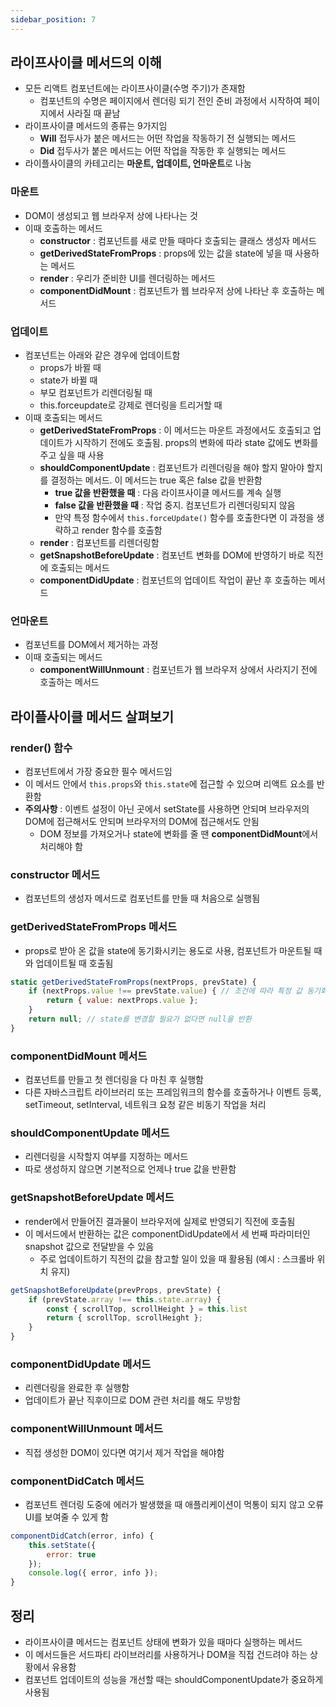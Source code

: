```yaml
---
sidebar_position: 7
---
```


## 라이프사이클 메서드의 이해

- 모든 리액트 컴포넌트에는 라이프사이클(수명 주기)가 존재함
  - 컴포넌트의 수명은 페이지에서 렌더링 되기 전인 준비 과정에서 시작하여 페이지에서 사라질 때 끝남
- 라이프사이클 메서드의 종류는 9가지임
  - **Will** 접두사가 붙은 메서드는 어떤 작업을 작동하기 전 실행되는 메서드
  - **Did** 접두사가 붙은 메서드는 어떤 작업을 작동한 후 실행되는 메서드
- 라이플사이클의 카테고리는 **마운트, 업데이트, 언마운트**로 나눔

### 마운트

- DOM이 생성되고 웹 브라우저 상에 나타나는 것
- 이때 호출하는 메서드
  - **constructor** : 컴포넌트를 새로 만들 때마다 호출되는 클래스 생성자 메서드
  - **getDerivedStateFromProps** : props에 있는 값을 state에 넣을 때 사용하는 메서드
  - **render** : 우리가 준비한 UI를 렌더링하는 메서드
  - **componentDidMount** : 컴포넌트가 웹 브라우저 상에 나타난 후 호출하는 메서드

### 업데이트

- 컴포넌트는 아래와 같은 경우에 업데이트함
  - props가 바뀔 때
  - state가 바뀔 때
  - 부모 컴포넌트가 리렌더링될 때
  - this.forceupdate로 강제로 렌더링을 트리거할 때
- 이때 호출되는 메서드
  - **getDerivedStateFromProps** : 이 메서드는 마운트 과정에서도 호출되고 업데이트가 시작하기 전에도 호출됨. props의 변화에 따라 state 값에도 변화를 주고 싶을 때 사용
  - **shouldComponentUpdate** : 컴포넌트가 리렌더링을 해야 할지 말아야 할지를 결정하는 메서드. 이 메서드는 true 혹은 false 값을 반환함
    - **true 값을 반환했을 때** : 다음 라이프사이클 메서드를 계속 실행
    - **false 값을 반환했을 때** : 작업 중지. 컴포넌트가 리렌더링되지 않음
    - 만약 특정 함수에서 `this.forceUpdate()` 함수를 호출한다면 이 과정을 생략하고 render 함수를 호출함
  - **render** : 컴포넌트를 리렌더링함
  - **getSnapshotBeforeUpdate** : 컴포넌트 변화를 DOM에 반영하기 바로 직전에 호출되는 메서드
  - **componentDidUpdate** : 컴포넌트의 업데이트 작업이 끝난 후 호출하는 메서드

### 언마운트

- 컴포넌트를 DOM에서 제거하는 과정
- 이때 호출되는 메서드
  - **componentWillUnmount** : 컴포넌트가 웹 브라우저 상에서 사라지기 전에 호출하는 메서드

## 라이플사이클 메서드 살펴보기

### render() 함수

- 컴포넌트에서 가장 중요한 필수 메서드임
- 이 메서드 안에서 `this.props`와 `this.state`에 접근할 수 있으며 리액트 요소를 반환함
- **주의사항** : 이벤트 설정이 아닌 곳에서 setState를 사용하면 안되며 브라우저의 DOM에 접근해서도 안되며 브라우저의 DOM에 접근해서도 안됨
  - DOM 정보를 가져오거나 state에 변화를 줄 땐 **componentDidMount**에서 처리해야 함

### constructor 메서드

- 컴포넌트의 생성자 메서드로 컴포넌트를 만들 때 처음으로 실행됨

### getDerivedStateFromProps 메서드

- props로 받아 온 값을 state에 동기화시키는 용도로 사용, 컴포넌트가 마운트될 때와 업데이트될 때 호출됨

```jsx
static getDerivedStateFromProps(nextProps, prevState) {
	if (nextProps.value !== prevState.value) { // 조건에 따라 특정 값 동기화
		return { value: nextProps.value };
	}
	return null; // state를 변경할 필요가 없다면 null을 반환
}
```

### componentDidMount 메서드

- 컴포넌트를 만들고 첫 렌더링을 다 마친 후 실행함
- 다른 자바스크립트 라이브러리 또는 프레임워크의 함수를 호출하거나 이벤트 등록, setTimeout, setInterval, 네트워크 요청 같은 비동기 작업을 처리

### shouldComponentUpdate 메서드

- 리렌더링을 시작할지 여부를 지정하는 메서드
- 따로 생성하지 않으면 기본적으로 언제나 true 값을 반환함

### getSnapshotBeforeUpdate 메서드

- render에서 만들어진 결과물이 브라우저에 실제로 반영되기 직전에 호출됨
- 이 메서드에서 반환하는 값은 componentDidUpdate에서 세 번째 파라미터인 snapshot 값으로 전달받을 수 있음
  - 주로 업데이트하기 직전의 값을 참고할 일이 있을 때 활용됨 (예시 : 스크롤바 위치 유지)

```jsx
getSnapshotBeforeUpdate(prevProps, prevState) {
	if (prevState.array !== this.state.array) {
		const { scrollTop, scrollHeight } = this.list
		return { scrollTop, scrollHeight };
	}
}
```

### componentDidUpdate 메서드

- 리렌더링을 완료한 후 실행함
- 업데이트가 끝난 직후이므로 DOM 관련 처리를 해도 무방함

### componentWillUnmount 메서드

- 직접 생성한 DOM이 있다면 여기서 제거 작업을 해야함

### componentDidCatch 메서드

- 컴포넌트 렌더링 도중에 에러가 발생했을 때 애플리케이션이 먹통이 되지 않고 오류 UI를 보여줄 수 있게 함

```jsx
componentDidCatch(error, info) {
	this.setState({
		error: true
	});
	console.log({ error, info });
}
```

## 정리

- 라이프사이클 메서드는 컴포넌트 상태에 변화가 있을 때마다 실행하는 메서드
- 이 메서드들은 서드파티 라이브러리를 사용하거나 DOM을 직접 건드려야 하는 상황에서 유용함
- 컴포넌트 업데이트의 성능을 개선할 때는 shouldComponentUpdate가 중요하게 사용됨
